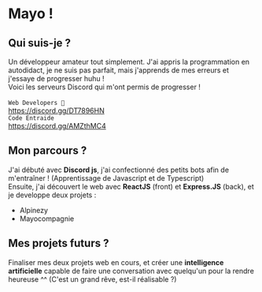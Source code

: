 # Mayo !
## Qui suis-je ?
Un développeur amateur tout simplement. J'ai appris la programmation en autodidact, je ne suis pas parfait, mais j'apprends de mes erreurs et j'essaye de progresser huhu !
<br/>
Voici les serveurs Discord qui m'ont permis de progresser !
<br/>
<br/>
`Web Developers 🥥`
<br/>
https://discord.gg/DT7896HN
<br/>
`Code Entraide`
<br/>
https://discord.gg/AMZthMC4
## Mon parcours ?
J'ai débuté avec __Discord js__, j'ai confectionné des petits bots afin de m'entraîner ! (Apprentissage de Javascript et de Typescript)
<br/>
Ensuite, j'ai découvert le web avec __ReactJS__ (front) et __Express.JS__ (back), et je developpe deux projets :
- Alpinezy
- Mayocompagnie
## Mes projets futurs ?
Finaliser mes deux projets web en cours, et créer une __intelligence artificielle__ capable de faire une conversation avec quelqu'un pour la rendre heureuse ^^
(C'est un grand rêve, est-il réalisable ?)
